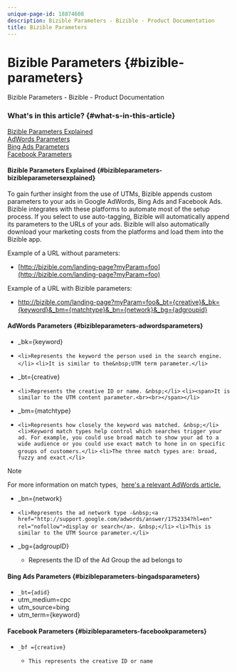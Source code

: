 ```yaml
---
unique-page-id: 18874608
description: Bizible Parameters - Bizible - Product Documentation
title: Bizible Parameters
---
```


# Bizible Parameters {#bizible-parameters}

Bizible Parameters - Bizible - Product Documentation

### What's in this article? {#what-s-in-this-article}

[Bizible Parameters Explained](#bizibleparameters-bizibleparametersexplained)  
[AdWords Parameters](#bizibleparameters-adwordsparameters)  
[Bing Ads Parameters](#bizibleparameters-bingadsparameters)  
[Facebook Parameters](#bizibleparameters-facebookparameters)

#### Bizible Parameters Explained {#bizibleparameters-bizibleparametersexplained}

To gain further insight from the use of UTMs, Bizible appends custom parameters to your ads in Google AdWords, Bing Ads and Facebook Ads. Bizible integrates with these platforms to automate most of the setup process. If you select to use auto-tagging, Bizible will automatically append its parameters to the URLs of your ads.&nbsp;Bizible will also automatically download your marketing costs from the platforms and load them into the Bizible app.&nbsp;&nbsp;

Example of a URL without parameters:

* [http://bizible.com/landing-page?myParam=foo](http://bizible.com/landing-page?myParam=foo)

Example of a URL with Bizible parameters:

* http://bizible.com/landing-page?myParam=foo&_bt={creative}&_bk={keyword}&_bm={matchtype}&_bn={network}&_bg={adgroupid}

#### AdWords Parameters {#bizibleparameters-adwordsparameters}

* _bk={keyword}&nbsp;
* `<li>Represents the keyword the person used in the search engine.</li>` `<li>It is similar to the&nbsp;UTM term parameter.</li>`

* _bt={creative}&nbsp;
* `<li>Represents the creative ID or name. &nbsp;</li>` `<li><span>It is similar to the UTM content parameter.<br><br></span></li>` 

* _bm={matchtype}
* `<li>Represents how closely the keyword was matched. &nbsp;</li>` `<li>Keyword match types help control which searches trigger your ad. For example, you could use broad match to show your ad to a wide audience or you could use exact match to hone in on specific groups of customers.</li>` `<li>The three match types are: broad, fuzzy and exact.</li>`

>[!NOTE]
>
>For more information on match types,&nbsp; [here's a relevant AdWords article.](http://support.google.com/adwords/answer/2497836?hl=en)

* _bn={network}
* `<li>Represents the ad network type -&nbsp;<a href="http://support.google.com/adwords/answer/1752334?hl=en" rel="nofollow">display or search</a>. &nbsp;</li>` `<li>This is similar to the UTM Source parameter.</li>`

* _bg={adgroupID}

    * Represents the ID of the Ad Group the ad belongs to

#### Bing Ads Parameters {#bizibleparameters-bingadsparameters}

* `_bt={adid}`
* utm_medium=cpc
* utm_source=bing
* utm_term={keyword}

#### Facebook Parameters {#bizibleparameters-facebookparameters}

* `_bf ={creative}`

    * `This represents the creative ID or name`

